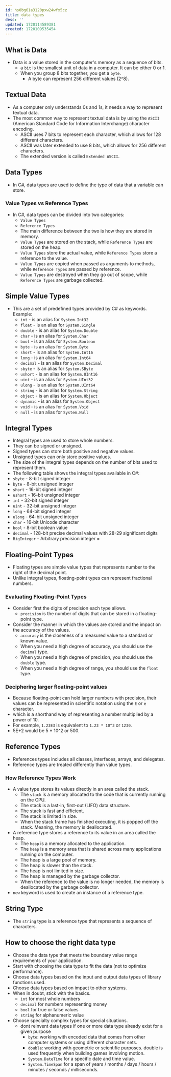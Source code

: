 ```yaml
---
id: hs0bg61a3120pxw24wfx5cz
title: data types
desc: ''
updated: 1720114589381
created: 1720109535454
---
```

## What is Data

- Data is a value stored in the computer's memory as a sequence of bits.
  - a `bit` is the smallest unit of data in a computer. It can be either 0 or 1.
  - When you group 8 bits together, you get a `byte`.
    - A byte can represent 256 different values (2^8).

## Textual Data

- As a computer only understands 0s and 1s, it needs a way to represent textual data.
- The most common way to represent textual data is by using the `ASCII` (American Standard Code for Information Interchange) character encoding.
  - ASCII uses 7 bits to represent each character, which allows for 128 different characters.
  - ASCII was later extended to use 8 bits, which allows for 256 different characters.
  - The extended version is called `Extended ASCII`.
  
## Data Types

- In C#, data types are used to define the type of data that a variable can store.

### Value Types vs Reference Types

- In C#, data types can be divided into two categories:
  - `Value Types`
  - `Reference Types`
  - The main difference between the two is how they are stored in memory.
  - `Value Types` are stored on the stack, while `Reference Types` are stored on the heap.
  - `Value Types` store the actual value, while `Reference Types` store a reference to the value.
  - `Value Types` are copied when passed as arguments to methods, while `Reference Types` are passed by reference.
  - `Value Types` are destroyed when they go out of scope, while `Reference Types` are garbage collected.

## Simple Value Types

- This are a set of predefined types provided by C# as keywords.
Example:
  - `int` - is an alias for `System.Int32`
  - `float` - is an alias for `System.Single`
  - `double` - is an alias for `System.Double`
  - `char` - is an alias for `System.Char`
  - `bool` - is an alias for `System.Boolean`
  - `byte` - is an alias for `System.Byte`
  - `short` - is an alias for `System.Int16`
  - `long` - is an alias for `System.Int64`
  - `decimal` - is an alias for `System.Decimal`
  - `sbyte` - is an alias for `System.SByte`
  - `ushort` - is an alias for `System.UInt16`
  - `uint` - is an alias for `System.UInt32`
  - `ulong` - is an alias for `System.UInt64`
  - `string` - is an alias for `System.String`
  - `object` - is an alias for `System.Object`
  - `dynamic` - is an alias for `System.Object`
  - `void` - is an alias for `System.Void`
  - `null` - is an alias for `System.Null`

## Integral Types

- Integral types are used to store whole numbers.
- They can be signed or unsigned.
- Signed types can store both positive and negative values.
- Unsigned types can only store positive values.
- The size of the integral types depends on the number of bits used to represent them.
- The following table shows the integral types available in C#:
- `sbyte` - 8-bit signed integer
- `byte` - 8-bit unsigned integer
- `short` - 16-bit signed integer
- `ushort` - 16-bit unsigned integer
- `int` - 32-bit signed integer
- `uint` - 32-bit unsigned integer
- `long` - 64-bit signed integer
- `ulong` - 64-bit unsigned integer
- `char` - 16-bit Unicode character
- `bool` - 8-bit boolean value
- `decimal` - 128-bit precise decimal values with 28-29 significant digits
- `BigInteger` - Arbitrary precision integer
=

## Floating-Point Types

- Floating types are simple value types that represents number to the right of the decimal point.
- Unlike integral types, floating-point types can represent fractional numbers.

### Evaluating Floating-Point Types

- Consider first the digits of precision each type allows.
  - `precision` is the number of digits that can be stored in a floating-point type.
- Consider the manner in which the values are stored and the impact on the accuracy of the values.
  - `accuracy` is the closeness of a measured value to a standard or known value.
  - When you need a high degree of accuracy, you should use the `decimal` type.
  - When you need a high degree of precision, you should use the `double` type.
  - When you need a high degree of range, you should use the `float` type.

### Deciphering larger floating-point values

- Because floating-point can hold larger numbers with precision, their values can be represented in scientific notation using the `E` or `e` character.
- which is a shorthand way of representing a number multiplied by a power of 10.
- For example, `1.23E3` is equivalent to `1.23 * 10^3` or `1230`.
- 5E+2 would be 5 * 10^2 or 500.

## Reference Types

- References types includes all classes, interfaces, arrays, and delegates.
- Reference types are treated differently than value types.

### How Reference Types Work

- A value type stores its values directly in an area called the stack.
  - The `stack` is a memory allocated to the code that is currently running on the CPU.
  - The stack is a last-in, first-out (LIFO) data structure.
  - The stack is fast and efficient.
  - The stack is limited in size.
  - When the stack frame has finished executing, it is popped off the stack. Meaning, the memory is deallocated.
- A reference type stores a reference to its value in an area called the heap.
  - The `heap` is a memory allocated to the application.
  - The `heap` is a memory area that is shared across many applications running on the computer.
  - The heap is a large pool of memory.
  - The heap is slower than the stack.
  - The heap is not limited in size.
  - The heap is managed by the garbage collector.
  - When the reference to the value is no longer needed, the memory is deallocated by the garbage collector.
- `new` keyword is used to create an instance of a reference type.

## String Type

- The `string` type is a reference type that represents a sequence of characters.

## How to choose the right data type

- Choose the data type that meets the boundary value range requirements of your application.
- Start with choosing the data type to fit the data (not to optimize performance).
- Choose data types based on the input and output data types of library functions used.
- Choose data types based on impact to other systems.
- When in doubt, stick with the basics.
  - `int` for most whole numbers
  - `decimal` for numbers representing money
  - `bool` for true or false values
  - `string` for alphanumeric value
- Choose specialty complex types for special situations.
  - dont reinvent data types if one or more data type already exist for a given purpose
    - `byte`: working with encoded data that comes from other computer systems or using different character sets.
    - `double`: working with geometric or scientific purposes. double is used frequently when building games involving motion.
    - `System.DateTime` for a specific date and time value.
    - `System.TimeSpan` for a span of years / months / days / hours / minutes / seconds / milliseconds.
